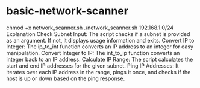 # basic-network-scanner
chmod +x network_scanner.sh
./network_scanner.sh 192.168.1.0/24
Explanation
Check Subnet Input: The script checks if a subnet is provided as an argument. If not, it displays usage information and exits.
Convert IP to Integer: The ip_to_int function converts an IP address to an integer for easy manipulation.
Convert Integer to IP: The int_to_ip function converts an integer back to an IP address.
Calculate IP Range: The script calculates the start and end IP addresses for the given subnet.
Ping IP Addresses: It iterates over each IP address in the range, pings it once, and checks if the host is up or down based on the ping response.
